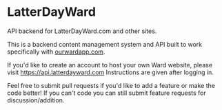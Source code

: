 # LatterDayWard

API backend for LatterDayWard.com and other sites.

This is a backend content management system and API built to work specifically with [ourwardapp.com](https://github.com/snicol21/ourwardapp).

If you'd like to create an account to host your own Ward website, please visit https://api.latterdayward.com
Instructions are given after logging in.

Feel free to submit pull requests if you'd like to add a feature or make the code better! If you can't code you can still submit feature requests for discussion/addition. 